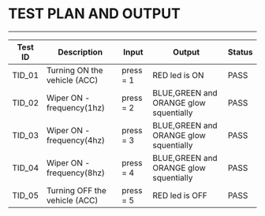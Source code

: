 
# TEST PLAN AND OUTPUT
---

| **Test ID** | **Description** | **Input** | **Output** | **Status** |
| --- | --- | --- | --- | --- |
| TID\_01 | Turning ON the vehicle (ACC)| press = 1 | RED led is ON  | PASS |
| TID\_02 | Wiper ON - frequency(1hz)| press = 2 | BLUE,GREEN and ORANGE glow squentially  | PASS |
| TID\_03 | Wiper ON - frequency(4hz)| press = 3 | BLUE,GREEN and ORANGE glow squentially  | PASS |
| TID\_04 | Wiper ON - frequency(8hz) | press = 4 | BLUE,GREEN and ORANGE glow squentially  | PASS |
| TID\_05 | Turning OFF the vehicle (ACC) | press = 5 | RED led is OFF | PASS |
